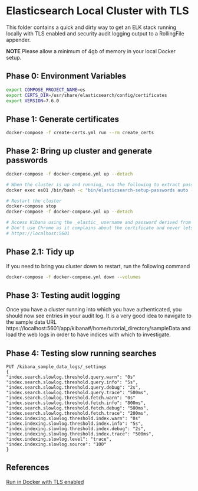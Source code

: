 # Elasticsearch Local Cluster with TLS

This folder contains a quick and dirty way to get an ELK stack running locally with TLS enabled and security audit
logging output to a RollingFile appender.

**NOTE** Please allow a minimum of 4gb of memory in your local Docker setup.

## Phase 0: Environment Variables

```bash
export COMPOSE_PROJECT_NAME=es
export CERTS_DIR=/usr/share/elasticsearch/config/certificates
export VERSION=7.6.0
```

## Phase 1: Generate certificates

```bash
docker-compose -f create-certs.yml run --rm create_certs
```

## Phase 2: Bring up cluster and generate passwords

```bash
docker-compose -f docker-compose.yml up --detach

# When the cluster is up and running, run the following to extract passwords
docker exec es01 /bin/bash -c "bin/elasticsearch-setup-passwords auto --batch --url https://es01:9200"

# Restart the cluster
docker-compose stop
docker-compose -f docker-compose.yml up --detach

# Access Kibana using the _elastic_ username and password derived from above
# Don't use Chrome as it complains about the certificate and never lets you continue to the site
# https://localhost:5601
```

## Phase 2.1: Tidy up

If you need to bring you cluster down to restart, run the following command

```bash
docker-compose -f docker-compose.yml down --volumes
```

## Phase 3: Testing audit logging

Once you have a cluster running into which you have authenticated, you should now see entries in your audit log. It is a
very good idea to navigate to the sample data URL https://localhost:5601/app/kibana#/home/tutorial_directory/sampleData
and load the web logs in order to have indices with which to investigate.

## Phase 4: Testing slow running searches

```
PUT /kibana_sample_data_logs/_settings
{
"index.search.slowlog.threshold.query.warn": "0s"
"index.search.slowlog.threshold.query.info": "5s",
"index.search.slowlog.threshold.query.debug": "2s",
"index.search.slowlog.threshold.query.trace": "500ms",
"index.search.slowlog.threshold.fetch.warn": "0s"
"index.search.slowlog.threshold.fetch.info": "800ms",
"index.search.slowlog.threshold.fetch.debug": "500ms",
"index.search.slowlog.threshold.fetch.trace": "200ms",
"index.indexing.slowlog.threshold.index.warn": "0s"
"index.indexing.slowlog.threshold.index.info": "5s",
"index.indexing.slowlog.threshold.index.debug": "2s",
"index.indexing.slowlog.threshold.index.trace": "500ms",
"index.indexing.slowlog.level": "trace",
"index.indexing.slowlog.source": "100"
}
```

## References
[Run in Docker with TLS enabled](https://www.elastic.co/guide/en/elastic-stack-get-started/current/get-started-docker.html#get-started-docker-tls)

